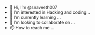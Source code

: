 - 👋 Hi, I’m @snaveeth007
- 👀 I’m interested in Hacking and coding...
- 🌱 I’m currently learning ...
- 💞️ I’m looking to collaborate on ...
- 📫 How to reach me ...

<!---
snaveeth007/snaveeth007 is a ✨ special ✨ repository because its `README.md` (this file) appears on your GitHub profile.
You can click the Preview link to take a look at your changes.
--->
